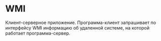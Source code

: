 # WMI
Клиент-серверное приложение. Программа-клиент запрашивает по интерфейсу WMI информацию об удаленной системе, на которой работает программа-сервер.
